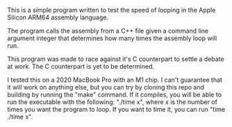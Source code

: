 This is a simple program written to test the speed of looping in the Apple Silicon ARM64 assembly language.

The program calls the assembly from a C++ file given a command line argument integer that determines how
many times the assembly loop will run.

This program was made to race against it's C counterpart to settle a debate at work. The C counterpart is yet to be determined.

I tested this on a 2020 MacBook Pro with an M1 chip. I can't guarantee that it will work on anything else, but you can try by cloning this repo and building by running the "make" command. If it compiles, you will be able to run the executable with the following: "./time x", where x is the number of times you want the program to loop. If you want to time it, you can run "time ./time x". 
